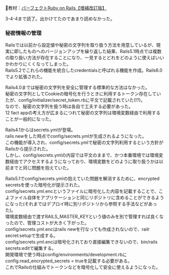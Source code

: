 
:open_book:教材：[パーフェクトRuby on Rails【増補改訂版】](https://gihyo.jp/book/2020/978-4-297-11462-6)

3-4-4まで読了。出かけてたのであまり読めなかった。

### 秘密情報の管理  
Railsでは以前から設定値や秘密の文字列を取り扱う方法を用意しているが、現実に即したものへのバージョンアップを繰り返した結果、Rails5.1時点では複数の取り扱い方法が存在することになり、一見するとどれをどのように使えばいいかわかりにくくなってしまった。  
Rails5.2でこれらの機能を統合したcredentialsと呼ばれる機能を作成。Rails6.0でより拡張された。

Rails4.0までは秘密の文字列を安全に管理する標準的な方法はなかった。  
秘密の文字列としてCookieの暗号化を行うときに利用するトークン存在していたが、config/initializer/secret_token.rbに平文で記載されていた(!?)。  
なので、秘密の文字列を扱う時は各自で工夫する必要があった。  
12 fact appの考え方が広まるにつれて秘密の文字列は環境変数経由で利用することが一般的になった。  

Rails4.1からはsecrets.ymlが登場。  
rails newをした時点でconfig/secrets.ymlが生成されるようになった。  
この機能が導入され、config/secrets.ymlで秘密の文字列利用するという方針がRailsから提示された。  
しかし、config/secrets.ymlの内容では平文のままで、かつ本番環境では環境変数経由でアクセスするようになっており、環境変数をどのように取り扱うかは以前までと同じ問題を抱えていた。

Rails5.1でconfig/secrets.ymlの抱えていた問題を解消するために、encrypted secretsを使った暗号化が提示された。  
config/secrets.yml.encというファイルに暗号化した内容を記載することで、こよファイル自体をアプリケーションと同じリポジトリに含めることができるようになった(それまではデプロイ時に別リポジトリから参照する手法などがあった)。  
環境変数経由で渡すRAILS_MASTER_KEYという値のみを別で管理すれば良くなったので、管理コストが大きく下がった。  
config/secrets.yml.encはrails newを行なっても作成されないので、railr secret:setupで生成する。  
config/secrets.yml.encは暗号化されており直接編集できないので、bin/rails secrets:editで編集する。  
開発環境で使う時はconfig/environments/development.rbにconfig.read_encrypted_secrets = trueを記載する必要がある。  
これでRailsの仕組みでトークンなどを暗号化して安全に使えるようになった。


